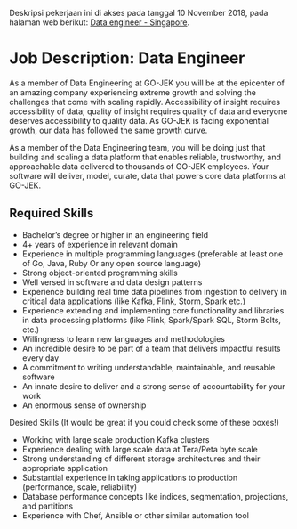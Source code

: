 Deskripsi pekerjaan ini di akses pada tanggal 10 November 2018, pada halaman
web berikut: [Data engineer - Singapore](https://gojek.recruiterbox.com/jobs/fk0186w/).

# Job Description: Data Engineer
As a member of Data Engineering at GO-JEK you will be at the epicenter of an amazing
company experiencing extreme growth and solving the challenges that come with
scaling rapidly. Accessibility of insight requires accessibility of data;
quality of insight requires quality of data and everyone deserves accessibility
to quality data. As GO-JEK is facing exponential growth, our data has
followed the same growth curve.

As a member of the Data Engineering team, you will be doing just
that building and scaling a data platform that enables reliable,
trustworthy, and approachable data delivered to thousands of GO-JEK employees.
Your software will deliver, model, curate, data that powers core
data platforms at GO-JEK.

## Required Skills
- Bachelor’s degree or higher in an engineering field
- 4+ years of experience in relevant domain
- Experience in multiple programming languages (preferable at least one of Go, Java, Ruby Or any open source language)
- Strong object-oriented programming skills
- Well versed in software and data design patterns
- Experience building real time data pipelines from ingestion to delivery in critical data applications (like Kafka, Flink, Storm, Spark etc.)
- Experience extending and implementing core functionality and libraries in data processing platforms (like Flink, Spark/Spark SQL, Storm Bolts, etc.)
- Willingness to learn new languages and methodologies
- An incredible desire to be part of a team that delivers impactful results every day
- A commitment to writing understandable, maintainable, and reusable software
- An innate desire to deliver and a strong sense of accountability for your work
- An enormous sense of ownership

Desired Skills (It would be great if you could check some of these boxes!)

- Working with large scale production Kafka clusters
- Experience dealing with large scale data at Tera/Peta byte scale
- Strong understanding of different storage architectures and their appropriate application
- Substantial experience in taking applications to production (performance, scale, reliability)
- Database performance concepts like indices, segmentation, projections, and partitions
- Experience with Chef, Ansible or other similar automation tool